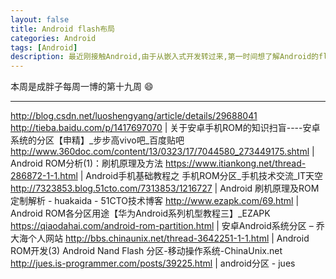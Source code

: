 ```yaml
---
layout: false
title: Android flash布局
categories: Android
tags: [Android]
description: 最近刚接触Android,由于从嵌入式开发转过来,第一时间想了解Android的flash布局.本文即来源于此.
---
```


本周是成胖子每周一博的第十九周 :smile:

---

<!--more-->

http://blog.csdn.net/luoshengyang/article/details/29688041
http://tieba.baidu.com/p/1417697070 | 关于安卓手机ROM的知识扫盲----安卓系统的分区【申精】_步步高vivo吧_百度贴吧
http://www.360doc.com/content/13/0323/17/7044580_273449175.shtml | Android ROM分析(1)：刷机原理及方法
https://www.itiankong.net/thread-286872-1-1.html | Android手机基础教程之 手机ROM分区_手机技术交流_IT天空
http://7323853.blog.51cto.com/7313853/1216727 | Android 刷机原理及ROM定制解析 - huakaida - 51CTO技术博客
http://www.ezapk.com/69.html | Android ROM各分区用途【华为Android系列机型教程三】_EZAPK
https://qiaodahai.com/android-rom-partition.html | 安卓Android系统分区 – 乔大海个人网站
http://bbs.chinaunix.net/thread-3642251-1-1.html | Android ROM开发(3) Android Nand Flash 分区-移动操作系统-ChinaUnix.net
http://jues.is-programmer.com/posts/39225.html | android分区 - jues



